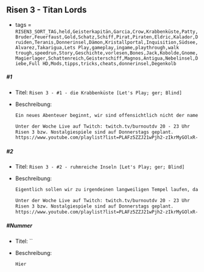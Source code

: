 ## Risen 3 - Titan Lords

* tags = `RISEN3_SORT_TAG,held,Geisterkapitän,Garcia,Crow,Krabbenküste,Patty,Bruder,Feuerfaust,Gold,Schatz,Schiff,Pirat,Piraten,Eldric,Kalador,Druiden,Teranis,Donnerinsel,Dämon,Kristallportal,Inquisition,Südsee,Alvarez,Takarigua,Lets Play,gameplay,ingame,playthrough,walk trough,speedrun,Story,Geschichte,vorlesen,Bones,Jack,Kobolde,Gnome,Magierlager,Schattenreich,Geisterschiff,Magnos,Antigua,Nebelinsel,Diebe,Full HD,Mods,tipps,tricks,cheats,donnerinsel,Degenkolb`

##### #1

* Titel: `Risen 3 - #1 - die Krabbenküste [Let's Play; ger; Blind]`

* Beschreibung:

  ```markdown
  Ein neues Abenteuer beginnt, wir sind offensichtlich nicht der namenlose Held, auch gut daran zu erkennen das wir wieder beide Augen haben. Aber wir sind auch kein cooler Dude mehr der schon zweimal die Welt gerettet hat. Es ist auch nicht so ganz klar wo wir eigentlich zeitlich stehen, aber innerhalb meiner ersten Sitzung gibt es ein paar Hinweise die mich glauben lassen das ungefähr 10 Jahre vergangen sind, vielleicht aber auch 30. Unser neuer Held ist anscheinend ein Stahlbart und die andere Person die wir bei haben läuft mit den Namen Patty. Entweder die Medizin hat sich rasant weiter entwickelt oder es handelt sich dabei aber um eine andere Patty. Könnte durchaus sein das dies die Söhne vom namenlosen Held sind und der den Namen Stahlbart übernommen hat. Wie dem aber auch sei, unser Typ ist nicht ganz richtig im Kopf und hat wirre Träume. Weiter sind wir auf der Suche nach irgendeinen dubiosen Schatz den hier an der Krabbenküste ein anderer Pirat verbuddelt haben will. Wir wissen absolut nichts davon und auch sonst hält sich das Spiel sehr mit Hintergrundinformationen zurück. So ein paar Bücher hätte ich ja schon gerne mitgenommen. Aber da kann man wohl nichts machen denke ich. Toll.
  
  Unter der Woche Live auf Twitch: twitch.tv/burnoutdv 20 - 23 Uhr
  Risen 3 bzw. Nostalgiespiele sind auf Donnerstags geplant.
  https://www.youtube.com/playlist?list=PLAFz5ZZJ21wPjh2-zIkrMyGOlxR-4fBEj
  ```

##### #2

* Titel: `Risen 3 - #2 - ruhmreiche Inseln [Let's Play; ger; Blind]`

* Beschreibung:

  ```markdown
  Eigentlich sollen wir zu irgendeinen langweiligen Tempel laufen, da ich aber immer noch nicht so richtig weiß wer ich überhaupt bin mir man aber schon mitgeteilt hat das ich wahrscheinlich bald wesentlich schwächer sein werde gehe ich lieber jetzt, wo ich noch mächtig bin, erkunden. Das hätte ich wahrscheinlich auch getan wenn niemand irgendetwas gesagt hätte. Es spricht ja schon ziemlich viel dafür das wir irgendwie fallen wenn unser Charakter am Anfang des Spiels nicht alle Stats auf 0 bzw. 10 hat. Daher erwartet ich absolut nichts geschenkt zu bekommen. Aber den Ruhm den ich jetzt, wo ich noch stark bin, erreiche, der bleibt für immer. Ruhm ist für immer. Das denken sich wahrscheinlich ziemlich viele Piraten und dann sterben sie irgendwo auf hoher See und man hört nie wieder von ihnen, ihre Geschichten vergessen.
  
  Unter der Woche Live auf Twitch: twitch.tv/burnoutdv 20 - 23 Uhr
  Risen 3 bzw. Nostalgiespiele sind auf Donnerstags geplant.
  https://www.youtube.com/playlist?list=PLAFz5ZZJ21wPjh2-zIkrMyGOlxR-4fBEj
  ```

##### #Nummer

* Titel: ``

* Beschreibung:

  ```markdown
  Hier
  ```